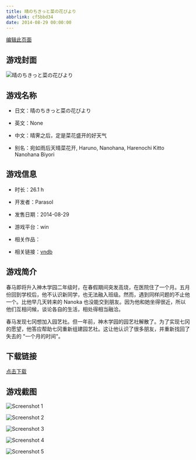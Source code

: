 ```yaml
---
title: 晴のちきっと菜の花びより
abbrlink: cf5bbd34
date: 2014-08-29 00:00:00
---
```

[编辑此页面](https://github.com/ACG-3/ADV3-source/blob/main/source/_posts/games/%E6%99%B4%E3%81%AE%E3%81%A1%E3%81%8D%E3%81%A3%E3%81%A8%E8%8F%9C%E3%81%AE%E8%8A%B1%E3%81%B3%E3%82%88%E3%82%8A.md)

## 游戏封面

![晴のちきっと菜の花びより](https://pan.timero.xyz/d/onedrive/img_lib_001/%E6%99%B4%E3%81%AE%E3%81%A1%E3%81%8D%E3%81%A3%E3%81%A8%E8%8F%9C%E3%81%AE%E8%8A%B1%E3%81%B3%E3%82%88%E3%82%8A_cover.avif)


## 游戏名称

- 日文：晴のちきっと菜の花びより
- 英文：None
- 中文：晴霁之后，定是菜花盛开的好天气

- 别名：宛如雨后天晴菜花开, Haruno, Nanohana, Harenochi Kitto Nanohana Biyori


## 游戏信息

- 时长：26.1 h
- 开发者：Parasol
- 发售日期：2014-08-29
- 游戏平台：win
- 相关作品：

- 相关链接：[vndb](https://vndb.org/v14886)


## 游戏简介

春马即将升入神木学园二年级时，在春假期间突发高烧，在医院住了一个月。五月份回到学校后，他不认识新同学，也无法融入班级。然而，遇到同样问题的不止他一个。比他早几天转来的 Nanoka 也没能交到朋友。因为他和她坐得很近，所以他们互相问候，谈论各自的生活，相处得相当融洽。

春马发现七冈想加入园艺社。但一年前，神木学园的园艺社解散了。为了实现七冈的愿望，他答应帮助七冈重新组建园艺社。这让他认识了很多朋友，并重新找回了失去的 "一个月的时间"。




## 下载链接

[点击下载](https://pan.timero.xyz/onedrive/adv_lib_001/%E6%99%B4%E3%81%AE%E3%81%A1%E3%81%8D%E3%81%A3%E3%81%A8%E8%8F%9C%E3%81%AE%E8%8A%B1%E3%81%B3%E3%82%88%E3%82%8A)


## 游戏截图


![Screenshot 1](https://pan.timero.xyz/d/onedrive/img_lib_001/%E6%99%B4%E3%81%AE%E3%81%A1%E3%81%8D%E3%81%A3%E3%81%A8%E8%8F%9C%E3%81%AE%E8%8A%B1%E3%81%B3%E3%82%88%E3%82%8A_Screenshot_1.avif)

![Screenshot 2](https://pan.timero.xyz/d/onedrive/img_lib_001/%E6%99%B4%E3%81%AE%E3%81%A1%E3%81%8D%E3%81%A3%E3%81%A8%E8%8F%9C%E3%81%AE%E8%8A%B1%E3%81%B3%E3%82%88%E3%82%8A_Screenshot_2.avif)

![Screenshot 3](https://pan.timero.xyz/d/onedrive/img_lib_001/%E6%99%B4%E3%81%AE%E3%81%A1%E3%81%8D%E3%81%A3%E3%81%A8%E8%8F%9C%E3%81%AE%E8%8A%B1%E3%81%B3%E3%82%88%E3%82%8A_Screenshot_3.avif)

![Screenshot 4](https://pan.timero.xyz/d/onedrive/img_lib_001/%E6%99%B4%E3%81%AE%E3%81%A1%E3%81%8D%E3%81%A3%E3%81%A8%E8%8F%9C%E3%81%AE%E8%8A%B1%E3%81%B3%E3%82%88%E3%82%8A_Screenshot_4.avif)

![Screenshot 5](https://pan.timero.xyz/d/onedrive/img_lib_001/%E6%99%B4%E3%81%AE%E3%81%A1%E3%81%8D%E3%81%A3%E3%81%A8%E8%8F%9C%E3%81%AE%E8%8A%B1%E3%81%B3%E3%82%88%E3%82%8A_Screenshot_5.avif)

